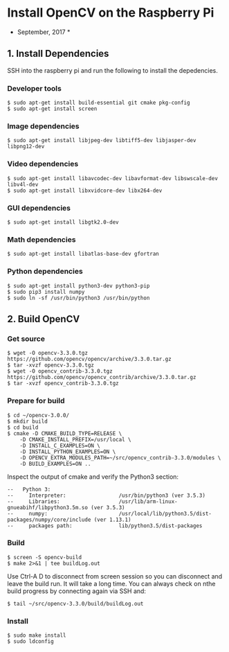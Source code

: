 # Install OpenCV on the Raspberry Pi

* September, 2017 *

## 1. Install Dependencies

SSH into the raspberry pi and run the following to install the depedencies.

### Developer tools
```
$ sudo apt-get install build-essential git cmake pkg-config
$ sudo apt-get install screen
```

### Image dependencies
```
$ sudo apt-get install libjpeg-dev libtiff5-dev libjasper-dev libpng12-dev
```

### Video dependencies
```
$ sudo apt-get install libavcodec-dev libavformat-dev libswscale-dev libv4l-dev
$ sudo apt-get install libxvidcore-dev libx264-dev
```

### GUI dependencies
```
$ sudo apt-get install libgtk2.0-dev
```

### Math dependencies
```
$ sudo apt-get install libatlas-base-dev gfortran
```

### Python dependencies
```
$ sudo apt-get install python3-dev python3-pip
$ sudo pip3 install numpy
$ sudo ln -sf /usr/bin/python3 /usr/bin/python
```

## 2. Build OpenCV

### Get source

```
$ wget -O opencv-3.3.0.tgz https://github.com/opencv/opencv/archive/3.3.0.tar.gz
$ tar -xvzf opencv-3.3.0.tgz
$ wget -O opencv_contrib-3.3.0.tgz https://github.com/opencv/opencv_contrib/archive/3.3.0.tar.gz
$ tar -xvzf opencv_contrib-3.3.0.tgz
```

### Prepare for build

```
$ cd ~/opencv-3.0.0/
$ mkdir build
$ cd build
$ cmake -D CMAKE_BUILD_TYPE=RELEASE \
	-D CMAKE_INSTALL_PREFIX=/usr/local \
	-D INSTALL_C_EXAMPLES=ON \
	-D INSTALL_PYTHON_EXAMPLES=ON \
	-D OPENCV_EXTRA_MODULES_PATH=~/src/opencv_contrib-3.3.0/modules \
	-D BUILD_EXAMPLES=ON ..
```

Inspect the output of cmake and verify the Python3 section:

```
--   Python 3:
--     Interpreter:                 /usr/bin/python3 (ver 3.5.3)
--     Libraries:                   /usr/lib/arm-linux-gnueabihf/libpython3.5m.so (ver 3.5.3)
--     numpy:                       /usr/local/lib/python3.5/dist-packages/numpy/core/include (ver 1.13.1)
--     packages path:               lib/python3.5/dist-packages
```

### Build

```
$ screen -S opencv-build
$ make 2>&1 | tee buildLog.out
```

Use Ctrl-A D to disconnect from screen session so you can disconnect and leave the build run.  It will take a long time. You can always check on nthe build progress by connecting again via SSH and:
```
$ tail ~/src/opencv-3.3.0/build/buildLog.out
```

### Install

```
$ sudo make install
$ sudo ldconfig

```
